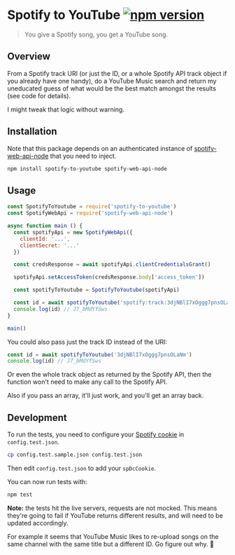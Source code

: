 # Spotify to YouTube [![npm version](http://img.shields.io/npm/v/spotify-to-youtube.svg?style=flat-square)](https://www.npmjs.org/package/spotify-to-youtube)

> You give a Spotify song, you get a YouTube song.

## Overview

From a Spotify track URI (or just the ID, or a whole Spotify API track
object if you already have one handy), do a YouTube Music search and
return my uneducated guess of what would be the best match amongst the
results (see code for details).

I might tweak that logic without warning.

## Installation

Note that this package depends on an authenticated instance of
[spotify-web-api-node] that you need to inject.

[spotify-web-api-node]: https://github.com/thelinmichael/spotify-web-api-node

```sh
npm install spotify-to-youtube spotify-web-api-node
```

## Usage

```js
const SpotifyToYoutube = require('spotify-to-youtube')
const SpotifyWebApi = require('spotify-web-api-node')

async function main () {
  const spotifyApi = new SpotifyWebApi({
    clientId: '...',
    clientSecret: '...'
  })

  const credsResponse = await spotifyApi.clientCredentialsGrant()

  spotifyApi.setAccessToken(credsResponse.body['access_token'])

  const spotifyToYoutube = SpotifyToYoutube(spotifyApi)

  const id = await spotifyToYoutube('spotify:track:3djNBlI7xOggg7pnsOLaNm')
  console.log(id) // J7_bMdYfSws
}

main()
```

You could also pass just the track ID instead of the URI:

```js
const id = await spotifyToYoutube('3djNBlI7xOggg7pnsOLaNm')
console.log(id) // J7_bMdYfSws
```

Or even the whole track object as returned by the Spotify API, then the
function won't need to make any call to the Spotify API.

Also if you pass an array, it'll just work, and you'll get an array back.

## Development

To run the tests, you need to configure your [Spotify cookie](https://github.com/valeriangalliat/spotify-buddylist#sp_dc-cookie)
in `config.test.json`.

```sh
cp config.test.sample.json config.test.json
```

Then edit `config.test.json` to add your `spDcCookie`.

You can now run tests with:

```sh
npm test
```

**Note:** the tests hit the live servers, requests are not mocked. This
means they're going to fail if YouTube returns different results, and
will need to be updated accordingly.

For example it seems that YouTube Music likes to re-upload songs on the
same channel with the same title but a different ID. Go figure out why. 🤷

